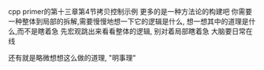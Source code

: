 cpp primer的第十三章第4节拷贝控制示例
更多的是一种方法论的构建吧
你需要一种整体到局部的拆解,需要慢慢地想一下它的逻辑是什么, 想一想其中的道理是什么,而不是瞎着急
先宏观跳出来看看整体的逻辑, 别对着局部瞎着急
大脑要日常在线

还有就是略微想想这么做的道理, "明事理"